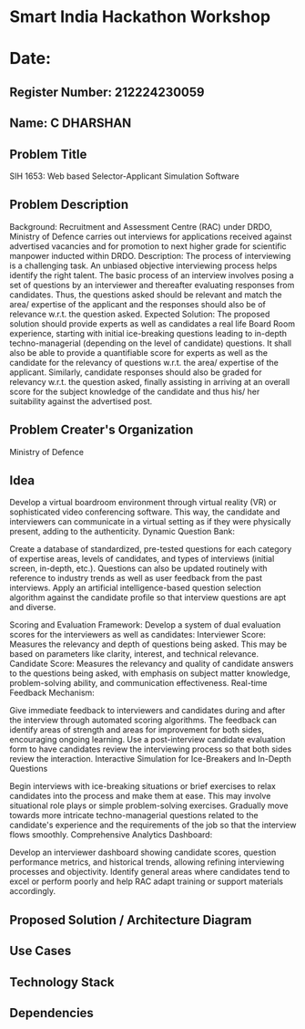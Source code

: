 # Smart India Hackathon Workshop
# Date: 
## Register Number: 212224230059
## Name: C DHARSHAN
## Problem Title
SIH 1653: Web based Selector-Applicant Simulation Software
## Problem Description
Background: Recruitment and Assessment Centre (RAC) under DRDO, Ministry of Defence carries out interviews for applications received against advertised vacancies and for promotion to next higher grade for scientific manpower inducted within DRDO. Description: The process of interviewing is a challenging task. An unbiased objective interviewing process helps identify the right talent. The basic process of an interview involves posing a set of questions by an interviewer and thereafter evaluating responses from candidates. Thus, the questions asked should be relevant and match the area/ expertise of the applicant and the responses should also be of relevance w.r.t. the question asked. Expected Solution: The proposed solution should provide experts as well as candidates a real life Board Room experience, starting with initial ice-breaking questions leading to in-depth techno-managerial (depending on the level of candidate) questions. It shall also be able to provide a quantifiable score for experts as well as the candidate for the relevancy of questions w.r.t. the area/ expertise of the applicant. Similarly, candidate responses should also be graded for relevancy w.r.t. the question asked, finally assisting in arriving at an overall score for the subject knowledge of the candidate and thus his/ her suitability against the advertised post.

## Problem Creater's Organization
Ministry of Defence

## Idea

Develop a virtual boardroom environment through virtual reality (VR) or sophisticated video conferencing software. This way, the candidate and interviewers can communicate in a virtual setting as if they were physically present, adding to the authenticity.
Dynamic Question Bank:

Create a database of standardized, pre-tested questions for each category of expertise areas, levels of candidates, and types of interviews (initial screen, in-depth, etc.). Questions can also be updated routinely with reference to industry trends as well as user feedback from the past interviews.
Apply an artificial intelligence-based question selection algorithm against the candidate profile so that interview questions are apt and diverse.

Scoring and Evaluation Framework:
Develop a system of dual evaluation scores for the interviewers as well as candidates:
Interviewer Score: Measures the relevancy and depth of questions being asked. This may be based on parameters like clarity, interest, and technical relevance.
Candidate Score: Measures the relevancy and quality of candidate answers to the questions being asked, with emphasis on subject matter knowledge, problem-solving ability, and communication effectiveness.
Real-time Feedback Mechanism:

Give immediate feedback to interviewers and candidates during and after the interview through automated scoring algorithms. The feedback can identify areas of strength and areas for improvement for both sides, encouraging ongoing learning.
Use a post-interview candidate evaluation form to have candidates review the interviewing process so that both sides review the interaction.
Interactive Simulation for Ice-Breakers and In-Depth Questions

Begin interviews with ice-breaking situations or brief exercises to relax candidates into the process and make them at ease. This may involve situational role plays or simple problem-solving exercises.
Gradually move towards more intricate techno-managerial questions related to the candidate's experience and the requirements of the job so that the interview flows smoothly.
Comprehensive Analytics Dashboard:

Develop an interviewer dashboard showing candidate scores, question performance metrics, and historical trends, allowing refining interviewing processes and objectivity.
Identify general areas where candidates tend to excel or perform poorly and help RAC adapt training or support materials accordingly.

## Proposed Solution / Architecture Diagram


## Use Cases


## Technology Stack


## Dependencies


